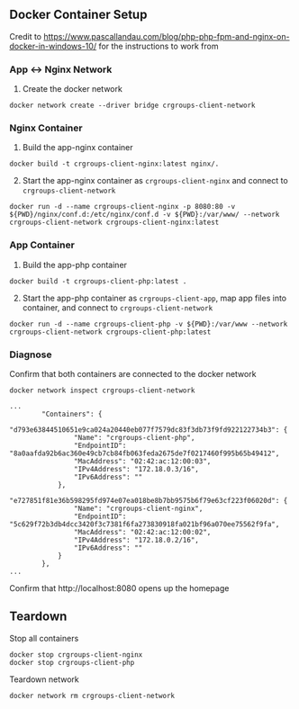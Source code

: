 ## Docker Container Setup
Credit to https://www.pascallandau.com/blog/php-php-fpm-and-nginx-on-docker-in-windows-10/ for the instructions to work from

### App <-> Nginx Network
1. Create the docker network
```
docker network create --driver bridge crgroups-client-network
```

### Nginx Container
1. Build the app-nginx container
```
docker build -t crgroups-client-nginx:latest nginx/.
```

2. Start the app-nginx container as `crgroups-client-nginx` and connect to `crgroups-client-network`
```
docker run -d --name crgroups-client-nginx -p 8080:80 -v ${PWD}/nginx/conf.d:/etc/nginx/conf.d -v ${PWD}:/var/www/ --network crgroups-client-network crgroups-client-nginx:latest
```


### App Container
1. Build the app-php container
```
docker build -t crgroups-client-php:latest .
```

2. Start the app-php container as `crgroups-client-app`, map app files into container, and connect to `crgroups-client-network`
```
docker run -d --name crgroups-client-php -v ${PWD}:/var/www --network crgroups-client-network crgroups-client-php:latest
```

### Diagnose
Confirm that both containers are connected to the docker network

```
docker network inspect crgroups-client-network

...
        "Containers": {
            "d793e63844510651e9ca024a20440eb077f7579dc83f3db73f9fd922122734b3": {
                "Name": "crgroups-client-php",
                "EndpointID": "8a0aafda92b6ac360e49cb7cb84fb063feda2675de7f0217460f995b65b49412",
                "MacAddress": "02:42:ac:12:00:03",
                "IPv4Address": "172.18.0.3/16",
                "IPv6Address": ""
            },
            "e727851f81e36b598295fd974e07ea018be8b7bb9575b6f79e63cf223f06020d": {
                "Name": "crgroups-client-nginx",
                "EndpointID": "5c629f72b3db4dcc3420f3c7381f6fa273830918fa021bf96a070ee75562f9fa",
                "MacAddress": "02:42:ac:12:00:02",
                "IPv4Address": "172.18.0.2/16",
                "IPv6Address": ""
            }
        },
...
```

Confirm that http://localhost:8080 opens up the homepage

## Teardown
Stop all containers
```
docker stop crgroups-client-nginx
docker stop crgroups-client-php
```

Teardown network
```
docker network rm crgroups-client-network
```

